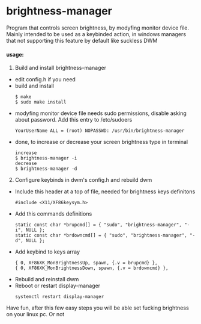 # brightness-manager
Program that controls screen brightness, by modyfing monitor device file. Mainly intended to be used as a keybinded action, in windows managers that not supporting this feature by default like suckless DWM

#### usage:
1. Build and install brightness-manager 
* edit config.h if you need
* build and install
  ```
  $ make
  $ sudo make install  
  ```
* modyfing monitor device file needs sudo permissions, disable asking about password. Add this entry to /etc/sudoers
  ```
  YourUserName ALL = (root) NOPASSWD: /usr/bin/brightness-manager
  ```
* done, to increase or decrease your screen brightness type in terminal
  ```
  increase
  $ brightness-manager -i
  decrease
  $ brightness-manager -d
  ```

2. Configure keybinds in dwm's config.h and rebuild dwm
* Include this header at a top of file, needed for brightness keys definitons
  ```
  #include <X11/XF86keysym.h>
  ```
* Add this commands definitions
  ```
  static const char *brupcmd[] = { "sudo", "brightness-manager", "-i", NULL };
  static const char *brdowncmd[] = { "sudo", "brightness-manager", "-d", NULL };
  ```
* Add keybind to keys array
  ```
  { 0, XF86XK_MonBrightnessUp, spawn, {.v = brupcmd} },
  { 0, XF86XK_MonBrightnessDown, spawn, {.v = brdowncmd} },
  ```
* Rebuild and reinstall dwm
* Reboot or restart display-manager
  ```
  systemctl restart display-manager
  ```
  
 Have fun, after this few easy steps you will be able set fucking brightness on your linux pc.
 Or not
